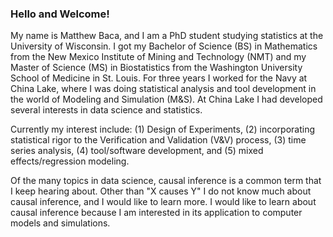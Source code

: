 ### Hello and Welcome!  

My name is Matthew Baca, and I am a PhD student studying statistics at the University of Wisconsin.  I got my Bachelor of Science (BS) in Mathematics from the New Mexico Institute of Mining and Technology (NMT) and my Master of Science (MS) in Biostatistics from the Washington University School of Medicine in St. Louis.  For three years I worked for the Navy at China Lake, where I was doing statistical analysis and tool development in the world of Modeling and Simulation (M&S).  At China Lake I had developed several interests in data science and statistics.

Currently my interest include: (1) Design of Experiments, (2) incorporating statistical rigor to the Verification and Validation (V&V) process, (3) time series analysis, (4) tool/software development, and (5) mixed effects/regression modeling.

Of the many topics in data science, causal inference is a common term that I keep hearing about.  Other than "X causes Y" I do not know much about causal inference, and I would like to learn more.  I would like to learn about causal inference because I am interested in its application to computer models and simulations.

<!--
**mjbaca/mjbaca** is a ✨ _special_ ✨ repository because its `README.md` (this file) appears on your GitHub profile.

Here are some ideas to get you started:

- 🔭 I’m currently working on ...
- 🌱 I’m currently learning ...
- 👯 I’m looking to collaborate on ...
- 🤔 I’m looking for help with ...
- 💬 Ask me about ...
- 📫 How to reach me: ...
- 😄 Pronouns: ...
- ⚡ Fun fact: ...
-->
